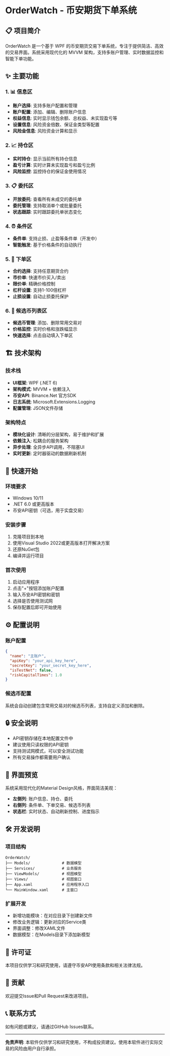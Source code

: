 # OrderWatch - 币安期货下单系统

## 📋 项目简介

OrderWatch 是一个基于 WPF 的币安期货交易下单系统，专注于提供简洁、高效的交易界面。系统采用现代化的 MVVM 架构，支持多账户管理、实时数据监控和智能下单功能。

## ✨ 主要功能

### 1. 📊 信息区
- **账户选择**: 支持多账户配置和管理
- **账户配置**: 添加、编辑、删除账户信息
- **权益信息**: 实时显示钱包余额、总权益、未实现盈亏等
- **设置信息**: 风险资金倍数、保证金类型等配置
- **风险金信息**: 风险资金计算和显示

### 2. 📈 持仓区
- **实时持仓**: 显示当前所有持仓信息
- **盈亏计算**: 实时计算未实现盈亏和盈亏比例
- **风险监控**: 监控持仓的保证金使用情况

### 3. 📋 委托区
- **开放委托**: 查看所有未成交的委托单
- **委托管理**: 支持取消单个或批量委托
- **状态跟踪**: 实时跟踪委托单状态变化

### 4. ⏰ 条件区
- **条件单**: 支持止损、止盈等条件单（开发中）
- **智能触发**: 基于价格条件的自动执行

### 5. 🚀 下单区
- **合约选择**: 支持任意期货合约
- **市价单**: 快速市价买入/卖出
- **限价单**: 精确价格控制
- **杠杆设置**: 支持1-100倍杠杆
- **止损设置**: 自动止损委托保护

### 6. 📝 候选币列表区
- **候选币管理**: 添加、删除常用交易对
- **价格监控**: 实时价格和涨跌幅显示
- **快速选择**: 点击自动填入下单区

## 🏗️ 技术架构

### 技术栈
- **UI框架**: WPF (.NET 6)
- **架构模式**: MVVM + 依赖注入
- **币安API**: Binance.Net 官方SDK
- **日志系统**: Microsoft.Extensions.Logging
- **配置管理**: JSON文件存储

### 架构特点
- **模块化设计**: 清晰的分层架构，易于维护和扩展
- **依赖注入**: 松耦合的服务架构
- **异步处理**: 全异步API调用，不阻塞UI
- **实时更新**: 定时器驱动的数据刷新机制

## 🚀 快速开始

### 环境要求
- Windows 10/11
- .NET 6.0 或更高版本
- 币安API密钥（可选，用于实盘交易）

### 安装步骤
1. 克隆项目到本地
2. 使用Visual Studio 2022或更高版本打开解决方案
3. 还原NuGet包
4. 编译并运行项目

### 首次使用
1. 启动应用程序
2. 点击"+"按钮添加账户配置
3. 输入币安API密钥和密钥
4. 选择是否使用测试网
5. 保存配置后即可开始使用

## ⚙️ 配置说明

### 账户配置
```json
{
  "name": "主账户",
  "apiKey": "your_api_key_here",
  "secretKey": "your_secret_key_here",
  "isTestNet": false,
  "riskCapitalTimes": 1.0
}
```

### 候选币配置
系统会自动创建包含常用交易对的候选币列表，支持自定义添加和删除。

## 🔒 安全说明

- API密钥存储在本地配置文件中
- 建议使用只读权限的API密钥
- 支持测试网模式，可以安全测试功能
- 所有交易操作都需要用户确认

## 📱 界面预览

系统采用现代化的Material Design风格，界面简洁美观：

- **左侧列**: 账户信息、持仓、委托
- **右侧列**: 条件单、下单交易、候选币列表
- **状态栏**: 实时状态、自动刷新控制、进度指示

## 🛠️ 开发说明

### 项目结构
```
OrderWatch/
├── Models/              # 数据模型
├── Services/            # 业务服务
├── ViewModels/          # 视图模型
├── Views/               # 视图窗口
├── App.xaml             # 应用程序入口
└── MainWindow.xaml      # 主窗口
```

### 扩展开发
- 新增功能模块：在对应目录下创建新文件
- 修改业务逻辑：更新对应的Service类
- 界面调整：修改XAML文件
- 数据模型：在Models目录下添加新模型

## 📄 许可证

本项目仅供学习和研究使用，请遵守币安API使用条款和相关法律法规。

## 🤝 贡献

欢迎提交Issue和Pull Request来改进项目。

## 📞 联系方式

如有问题或建议，请通过GitHub Issues联系。

---

**免责声明**: 本软件仅供学习和研究使用，不构成投资建议。使用本软件进行实际交易的风险由用户自行承担。
